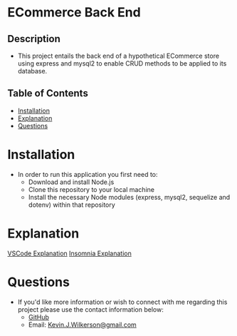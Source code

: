 # ECommerce Back End

## Description

- This project entails the back end of a hypothetical ECommerce store using express and mysql2 to enable CRUD methods to be applied to its database.

## Table of Contents

- [Installation](#Installation)
- [Explanation](#explanation)
- [Questions](#questions)

# Installation

- In order to run this application you first need to:
  - Download and install Node.js
  - Clone this repository to your local machine
  - Install the necessary Node modules (express, mysql2, sequelize and dotenv) within that repository

# Explanation

[VSCode Explanation](https://youtu.be/9eJBLWz5IWg)
[Insomnia Explanation](https://youtu.be/Qrs9jhaJ8cQ)

# Questions

- If you'd like more information or wish to connect with me regarding this project please use the contact information below:
  - [GitHub](https://github.com/KevinJWilkerson)
  - Email: Kevin.J.Wilkerson@gmail.com
